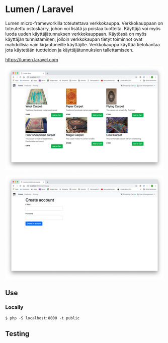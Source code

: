 
# Lumen / Laravel

Lumen micro-frameworkilla toteutettava verkkokauppa. Verkkokauppaan on toteutettu ostoskärry, johon voi lisätä ja poistaa tuotteita. Käyttäjä voi myös luoda uuden käyttäjätunnuksen verkkokauppaan. Käytössä on myös käyttäjän tunnistaminen, jolloin verkkokaupan tietyt toiminnot ovat mahdollisia vain kirjautuneille käyttäjille. Verkkokauppa käyttää tietokantaa jota käytetään tuotteiden ja käyttäjätunnuksien tallettamiseen. 

https://lumen.laravel.com

![Alt text](https://github.com/perttira/Laravel/blob/master/public/images/Screenshot%202019-04-09%2014.31.10.png "Frontpage")

![Alt text](https://github.com/perttira/Laravel/blob/master/public/images/Screenshot%202019-04-09%2014.31.25.png "Create account page")



## Use

### Locally

```
$ php -S localhost:8000 -t public
```

## Testing

```
```
